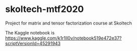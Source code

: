 # skoltech-mtf2020

Project for matrix and tensor factorization course at Skoltech

The Kaggle notebook is https://www.kaggle.com/k1r1ll0v/notebook519e472e37?scriptVersionId=45291943
